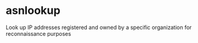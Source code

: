 # asnlookup
Look up IP addresses registered and owned by a specific organization for reconnaissance purposes
